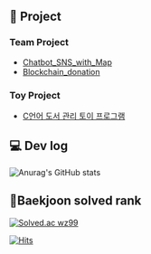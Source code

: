 ## 📝 Project
### **Team Project**
- [Chatbot_SNS_with_Map]( https://github.com/WooJinDeve/BIT_Project--Chatbot_SNS_with_Map)
- [Blockchain_donation]( https://github.com/Donation-Project/backend)
### **Toy Project**
- [C언어 도서 관리 토이 프로그램]( https://github.com/oddnine/Book_Management_Program_C)
## 💻 Dev log</br>
 ![Anurag's GitHub stats](https://github-readme-stats.vercel.app/api?username=jangwon3828&show_icons=true&theme=cobalt)
 ## 🏅Baekjoon solved rank </br>
[![Solved.ac
wz99](http://mazassumnida.wtf/api/v2/generate_badge?boj=wz99)](https://solved.ac/wz99)


[![Hits](https://hits.seeyoufarm.com/api/count/incr/badge.svg?url=https%3A%2F%2Fgithub.com%2Fjangwon3828&count_bg=%2379C83D&title_bg=%23555555&icon=&icon_color=%23E7E7E7&title=hits&edge_flat=true)](https://hits.seeyoufarm.com)
